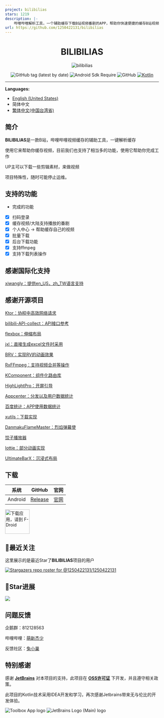 ```yaml
---
project: bilibilias
stars: 1219
description: |-
    哔哩哔哩解析工具，一个辅助缓存下载B站视频番剧的APP，帮助你快速便捷的缓存B站视频和番剧。
url: https://github.com/1250422131/bilibilias
---
```


<div align="center">


# BILIBILIAS

![bilibilias](https://socialify.git.ci/1250422131/bilibilias/image?description=1&descriptionEditable=%E4%BE%BF%E6%8D%B7%E7%9A%84%E7%BC%93%E5%AD%98B%E7%AB%99%E8%A7%86%E9%A2%91%E5%92%8C%E7%95%AA%E5%89%A7&font=Inter&forks=1&language=1&logo=https%3A%2F%2Fi0.hdslb.com%2Fbfs%2Fim_new%2F18b70b81972a79923f179106c406910a351201307.png&name=1&owner=1&pattern=Circuit%20Board&stargazers=1&theme=Auto)

![GitHub tag (latest by date)](https://img.shields.io/github/v/tag/1250422131/bilibilias?label=version)
![Android Sdk Require](https://img.shields.io/badge/android-5.0%2B-informational)
![GitHub](https://img.shields.io/github/license/1250422131/bilibilias)
[![Kotlin](https://img.shields.io/badge/kotlin-2.1.0-blue.svg?logo=kotlin)](http://kotlinlang.org)
</div>

---

**Languages:**

- [English (United States)](./README-en_US.md)
- 简体中文
- [繁体中文(中国台湾省)](./README-zh_TW.md)

## 简介

**BILIBILIAS**是一款B站，哔哩哔哩视频缓存的辅助工具，一键解析缓存

使用它来帮助你缓存视频，目前我们也支持了相当多的功能，使用它帮助你完成工作

UP主可以下载一些剪辑素材，来做视频

项目特殊性，随时可能停止运维。

## 支持的功能

- 完成的功能
- [x] 扫码登录
- [x] 缓存视频/大陆支持播放的番剧
- [x] 个人中心 -> 帮助缓存自己的视频
- [x] 批量下载
- [x] 后台下载功能
- [x] 支持ffmpeg
- [x] 支持下载列表操作

## 感谢国际化支持

[xiwangly：提供en_US，zh_TW语言支持](https://github.com/xiwangly2)

## 感谢开源项目

[Ktor：协程中高效网络请求](https://ktor.io/)

[bilibili-API-collect：API接口参考](https://github.com/SocialSisterYi/bilibili-API-collect)

[flexbox：伸缩布局](https://github.com/google/flexbox-layout)

[jxl：直接生成excel文件时采用](https://mvnrepository.com/artifact/net.sourceforge.jexcelapi/jxl/2.6.12)

[BRV：实现RV的动画效果](https://github.com/liangjingkanji/BRV)

[RxFFmpeg：支持视频合并等操作](https://github.com/microshow/RxFFmpeg)

[KComponent：组件化路由库](https://github.com/xiaojinzi123/KComponent)

[HighLightPro：开屏引导](https://github.com/hyy920109/HighLightPro)

[Appcenter：分发以及用户数据统计](https://appcenter.ms/)

[百度统计：APP使用数据统计](https://mtj.baidu.com/web/welcome/login)

[xutils：下载实现](https://github.com/wyouflf/xUtils3)

[DanmakuFlameMaster：烈焰弹幕使](https://github.com/bilibili/DanmakuFlameMaster)

[饺子播放器](https://github.com/Jzvd/JZVideo)

[lottie：部分动画实现](https://github.com/airbnb/lottie-android)

[UltimateBarX：沉浸式布局](https://github.com/Zackratos/UltimateBarX)

## 下载

|   系统    |                            GitHub                            |                  官网                  |
|:-------:|:------------------------------------------------------------:|:------------------------------------:|
| Android | [Release](https://github.com/1250422131/bilibilias/releases) | [官网](https://api.misakamoe.com/app/) |

[<img src="https://fdroid.gitlab.io/artwork/badge/get-it-on-zh-hans.png"
    alt="下载应用，请到 F-Droid"
    height="80">](https://f-droid.org/packages/com.imcys.bilibilias)

## 🔭最近关注

这里展示的是最近Star了**BILIBILIAS**项目的用户

[![Stargazers repo roster for @1250422131/1250422131](https://reporoster.com/stars/1250422131/bilibilias)](https://github.com/1250422131/bilibilias/stargazers)

## 🎢Star进展

![](https://api.star-history.com/svg?repos=1250422131/bilibilias&type=Date)

## 问题反馈

企鹅群：812128563

哔哩哔哩：[萌新杰少](https://space.bilibili.com/351201307)

反馈社区：[兔小巢](https://support.qq.com/product/337496)

## 特别感谢

感谢 **[JetBrains](https://www.jetbrains.com/)** 对本项目的支持，此项目在 **[OSS许可证](https://sales.jetbrains.com/hc/zh-cn/articles/360016581839-%E4%BB%80%E4%B9%88%E6%98%AF-OSS-%E5%BC%80%E5%8F%91%E8%AE%B8%E5%8F%AF%E8%AF%81-%E8%B0%81%E5%8F%AF%E4%BB%A5%E8%8E%B7%E5%BE%97)** 下开发，并且遵守相关政策。


此项目的Kotlin技术采用IDEA开发和学习，再次感谢Jetbrains带来无与伦比的开发体验。

![Toolbox App logo](https://resources.jetbrains.com/storage/products/company/brand/logos/Toolbox.svg)
![JetBrains Logo (Main) logo](https://resources.jetbrains.com/storage/products/company/brand/logos/jb_beam.svg)


